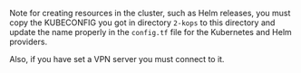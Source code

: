Note for creating resources in the cluster, such as Helm releases, you must copy the KUBECONFIG you got in directory `2-kops` to this directory and update the name properly in the `config.tf` file for the Kubernetes and Helm providers.

Also, if you have set a VPN server you must connect to it.
